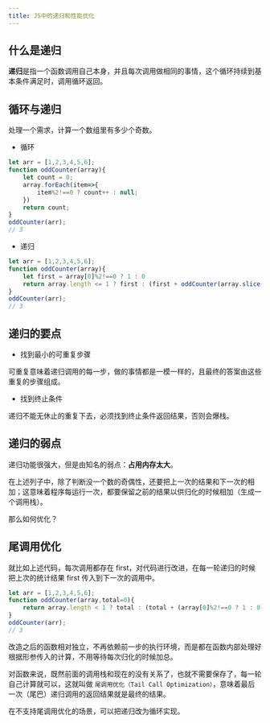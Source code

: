 ```yaml
---
title: JS中的递归和性能优化
---
```


## 什么是递归

**递归**是指一个函数调用自己本身，并且每次调用做相同的事情，这个循环持续到基本条件满足时，调用循环返回。

## 循环与递归

处理一个需求，计算一个数组里有多少个奇数。

- 循环

```js
let arr = [1,2,3,4,5,6];
function oddCounter(array){
    let count = 0;
    array.forEach(item=>{
        item%2!==0 ? count++ : null;
    })
    return count;
}
oddCounter(arr);
// 3
```

- 递归

```js
let arr = [1,2,3,4,5,6];
function oddCounter(array){
    let first = array[0]%2!==0 ? 1 : 0
    return array.length <= 1 ? first : (first + oddCounter(array.slice(1)))
}
oddCounter(arr);
// 3
```

## 递归的要点

- 找到最小的可重复步骤

可重复意味着递归调用的每一步，做的事情都是一模一样的，且最终的答案由这些重复的步骤组成。

- 找到终止条件

递归不能无休止的重复下去，必须找到终止条件返回结果，否则会爆栈。

## 递归的弱点

递归功能很强大，但是由知名的弱点：**占用内存太大**。

在上述列子中，除了判断没一个数的奇偶性，还要把上一次的结果和下一次的相加；这意味着程序每运行一次，都要保留之前的结果以供归化的时候相加（生成一个调用栈）。

那么如何优化？

## 尾调用优化

就比如上述代码，每次调用都存在 first，对代码进行改进，在每一轮递归的时候把上次的统计结果 first 传入到下一次的调用中。

```js
let arr = [1,2,3,4,5,6];
function oddCounter(array,total=0){
    return array.length < 1 ? total : (total + (array[0]%2!==0 ? 1 : 0) + oddCounter(array.slice(1),total))
}
oddCounter(arr);
// 3
```

改造之后的函数相对独立，不再依赖前一步的执行环境，而是都在函数内部处理好根据形参传入的计算，不用等待每次归化的时候加总。

对函数来说，既然前面的调用栈和现在的没有关系了，也就不需要保存了，每一轮自己计算就可以，这就叫做 `尾调用优化（Tail Call Optimization）`，意味着最后一次（尾巴）递归调用的返回结果就是最终的结果。

在不支持尾调用优化的场景，可以把递归改为循环实现。
